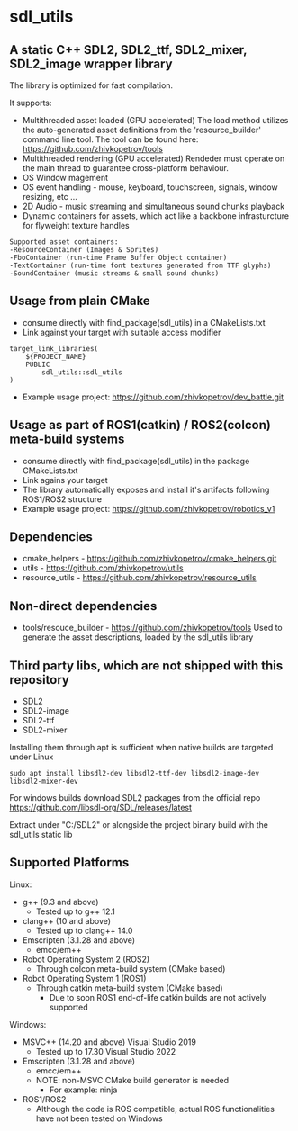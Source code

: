 # sdl_utils

## A static C++ SDL2, SDL2_ttf, SDL2_mixer, SDL2_image wrapper library
The library is optimized for fast compilation.

It supports:
- Multithreaded asset loaded (GPU accelerated)
The load method utilizes the auto-generated asset definitions from the 'resource_builder' command line tool.
The tool can be found here: https://github.com/zhivkopetrov/tools
- Multithreaded rendering (GPU accelerated)
Rendeder must operate on the main thread to guarantee cross-platform behaviour.
- OS Window magement
- OS event handling - mouse, keyboard, touchscreen, signals, window resizing, etc ...
- 2D Audio - music streaming and simultaneous sound chunks playback
- Dynamic containers for assets, which act like a backbone infrasturcture for flyweight texture handles
```
Supported asset containers:
-ResourceContainer (Images & Sprites)
-FboContainer (run-time Frame Buffer Object container)
-TextContainer (run-time font textures generated from TTF glyphs)
-SoundContainer (music streams & small sound chunks)
```

## Usage from plain CMake
- consume directly with find_package(sdl_utils) in a CMakeLists.txt
- Link against your target with suitable access modifier
```
target_link_libraries(
    ${PROJECT_NAME} 
    PUBLIC
        sdl_utils::sdl_utils
)
```
- Example usage project: https://github.com/zhivkopetrov/dev_battle.git

## Usage as part of ROS1(catkin) / ROS2(colcon) meta-build systems
- consume directly with find_package(sdl_utils) in the package CMakeLists.txt
- Link agains your target
- The library automatically exposes and install it's artifacts following ROS1/ROS2 structure
- Example usage project: https://github.com/zhivkopetrov/robotics_v1

## Dependencies
- cmake_helpers - https://github.com/zhivkopetrov/cmake_helpers.git
- utils - https://github.com/zhivkopetrov/utils
- resource_utils - https://github.com/zhivkopetrov/resource_utils

## Non-direct dependencies
- tools/resouce_builder - https://github.com/zhivkopetrov/tools
Used to generate the asset descriptions, loaded by the sdl_utils library

## Third party libs, which are not shipped with this repository
- SDL2
- SDL2-image
- SDL2-ttf
- SDL2-mixer

Installing them through apt is sufficient when native builds are targeted under Linux

```
sudo apt install libsdl2-dev libsdl2-ttf-dev libsdl2-image-dev libsdl2-mixer-dev
```

For windows builds download SDL2 packages from the official repo
https://github.com/libsdl-org/SDL/releases/latest

Extract under "C:/SDL2" or alongside the project binary build with the sdl_utils static lib

## Supported Platforms
Linux:
  - g++ (9.3 and above)
    - Tested up to g++ 12.1
  - clang++ (10 and above)
    - Tested up to clang++ 14.0
  - Emscripten (3.1.28 and above)
    - emcc/em++
  - Robot Operating System 2 (ROS2)
    - Through colcon meta-build system (CMake based)
  - Robot Operating System 1 (ROS1)
    - Through catkin meta-build system (CMake based)
      - Due to soon ROS1 end-of-life catkin builds are not actively supported

Windows:
  - MSVC++ (14.20 and above) Visual Studio 2019
    - Tested up to 17.30 Visual Studio 2022
  - Emscripten (3.1.28 and above)
    - emcc/em++
    - NOTE: non-MSVC CMake build generator is needed
      - For example: ninja
  - ROS1/ROS2
    - Although the code is ROS compatible, actual ROS functionalities have not been tested on Windows